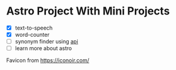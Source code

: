# Astro Project With Mini Projects
 - [x] text-to-speech
 - [x] word-counter
 - [ ] synonym finder using [api](https://dictionaryapi.dev/)
 - [ ] learn more about astro

Favicon from https://iconoir.com/